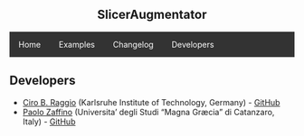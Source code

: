 <center><h2>SlicerAugmentator</h2></center>

<style>
.navbar {
  list-style-type: none;
  margin: 0;
  padding: 0;
  overflow: hidden;
  background-color: #333;
}

.navbar li {  /* Target nested elements within the navbar */
  float: left;
}

.navbar li a {  /* Target links within the navbar */
  display: block;
  color: white;
  text-align: center;
  padding: 14px 16px;
  text-decoration: none;
}

/* Change the link color to #111 (black) on hover */
li a:hover {
  background-color: #111;
}
</style>

<ul class="navbar">
  <li><a href="https://ciroraggio.github.io/SlicerAugmentator/index">Home</a></li>
  <li><a href="https://ciroraggio.github.io/SlicerAugmentator/examples">Examples</a></li>
  <li><a href="https://ciroraggio.github.io/SlicerAugmentator/changelog">Changelog</a></li>
  <li><a href="https://ciroraggio.github.io/SlicerAugmentator/developers">Developers</a></li>
</ul>

## Developers
* [Ciro B. Raggio](https://www.ibt.kit.edu/english/Raggio_C.php) (Karlsruhe Institute of Technology, Germany) - [GitHub](<https://github.com/ciroraggio>)
* [Paolo Zaffino](http://dmsc.unicz.it/personale/docente/paolozaffino) (Universita’ degli Studi “Magna Græcia” di Catanzaro, Italy) - [GitHub](<https://github.com/pzaffino>)
